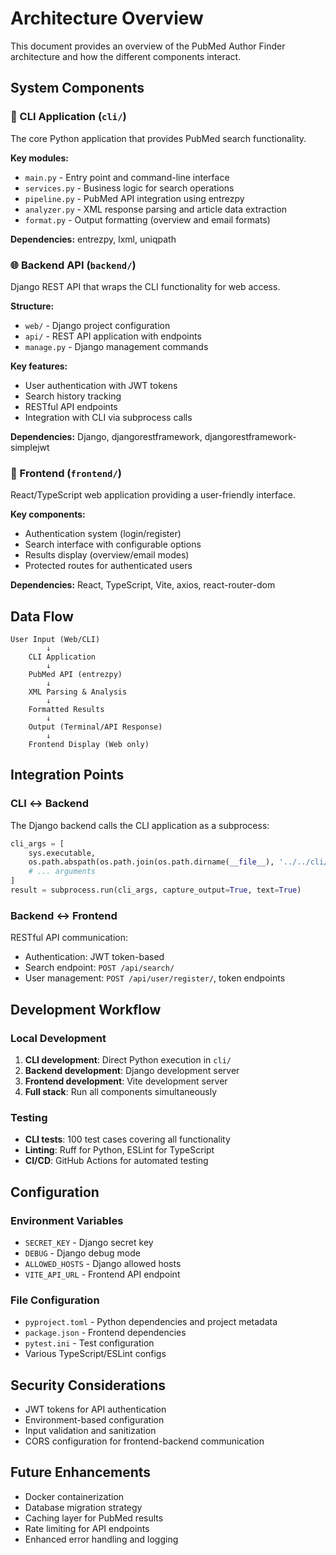 # Architecture Overview

This document provides an overview of the PubMed Author Finder architecture and how the different components interact.

## System Components

### 🔧 CLI Application (`cli/`)
The core Python application that provides PubMed search functionality.

**Key modules:**
- `main.py` - Entry point and command-line interface
- `services.py` - Business logic for search operations
- `pipeline.py` - PubMed API integration using entrezpy
- `analyzer.py` - XML response parsing and article data extraction
- `format.py` - Output formatting (overview and email formats)

**Dependencies:** entrezpy, lxml, uniqpath

### 🌐 Backend API (`backend/`)
Django REST API that wraps the CLI functionality for web access.

**Structure:**
- `web/` - Django project configuration
- `api/` - REST API application with endpoints
- `manage.py` - Django management commands

**Key features:**
- User authentication with JWT tokens
- Search history tracking
- RESTful API endpoints
- Integration with CLI via subprocess calls

**Dependencies:** Django, djangorestframework, djangorestframework-simplejwt

### 🎨 Frontend (`frontend/`)
React/TypeScript web application providing a user-friendly interface.

**Key components:**
- Authentication system (login/register)
- Search interface with configurable options
- Results display (overview/email modes)
- Protected routes for authenticated users

**Dependencies:** React, TypeScript, Vite, axios, react-router-dom

## Data Flow

```
User Input (Web/CLI)
        ↓
    CLI Application
        ↓
    PubMed API (entrezpy)
        ↓
    XML Parsing & Analysis
        ↓
    Formatted Results
        ↓
    Output (Terminal/API Response)
        ↓
    Frontend Display (Web only)
```

## Integration Points

### CLI ↔ Backend
The Django backend calls the CLI application as a subprocess:
```python
cli_args = [
    sys.executable,
    os.path.abspath(os.path.join(os.path.dirname(__file__), '../../cli/main.py')),
    # ... arguments
]
result = subprocess.run(cli_args, capture_output=True, text=True)
```

### Backend ↔ Frontend
RESTful API communication:
- Authentication: JWT token-based
- Search endpoint: `POST /api/search/`
- User management: `POST /api/user/register/`, token endpoints

## Development Workflow

### Local Development
1. **CLI development**: Direct Python execution in `cli/`
2. **Backend development**: Django development server
3. **Frontend development**: Vite development server
4. **Full stack**: Run all components simultaneously

### Testing
- **CLI tests**: 100 test cases covering all functionality
- **Linting**: Ruff for Python, ESLint for TypeScript
- **CI/CD**: GitHub Actions for automated testing

## Configuration

### Environment Variables
- `SECRET_KEY` - Django secret key
- `DEBUG` - Django debug mode
- `ALLOWED_HOSTS` - Django allowed hosts
- `VITE_API_URL` - Frontend API endpoint

### File Configuration
- `pyproject.toml` - Python dependencies and project metadata
- `package.json` - Frontend dependencies
- `pytest.ini` - Test configuration
- Various TypeScript/ESLint configs

## Security Considerations

- JWT tokens for API authentication
- Environment-based configuration
- Input validation and sanitization
- CORS configuration for frontend-backend communication

## Future Enhancements

- Docker containerization
- Database migration strategy
- Caching layer for PubMed results
- Rate limiting for API endpoints
- Enhanced error handling and logging